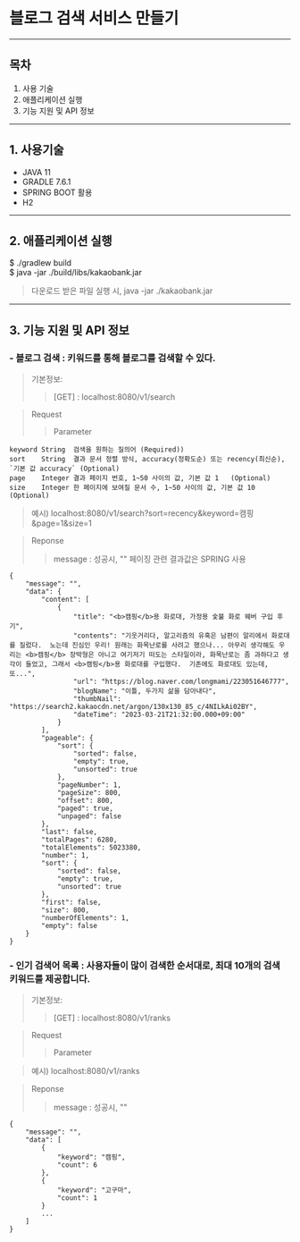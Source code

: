 # 블로그 검색 서비스 만들기

----

## 목차

1. 사용 기술
2. 애플리케이션 실행
3. 기능 지원 및 API 정보

---

## 1. 사용기술

+ JAVA 11
+ GRADLE 7.6.1
+ SPRING BOOT 활용
+ H2

---

## 2. 애플리케이션 실행

$ ./gradlew build  
$ java -jar ./build/libs/kakaobank.jar

> 다운로드 받은 파일 실행 시, java -jar ./kakaobank.jar

---

## 3. 기능 지원 및 API 정보

### - 블로그 검색 : 키워드를 통해 블로그를 검색할 수 있다.

> 기본정보:
>> [GET] : localhost:8080/v1/search

> Request
>> Parameter

```
keyword	String	검색을 원하는 질의어	(Required))
sort	String	결과 문서 정렬 방식, accuracy(정확도순) 또는 recency(최신순), `기본 값 accuracy` (Optional)
page	Integer	결과 페이지 번호, 1~50 사이의 값, 기본 값 1	(Optional)
size	Integer	한 페이지에 보여질 문서 수, 1~50 사이의 값, 기본 값 10 (Optional)
```

> 예시) localhost:8080/v1/search?sort=recency&keyword=캠핑&page=1&size=1

> Reponse
>> message : 성공시, ""
> > 페이징 관련 결과값은 SPRING 사용

```
{
    "message": "",
    "data": {
        "content": [
            {
                "title": "<b>캠핑</b>용 화로대, 가정용 숯불 화로 웨버 구입 후기",
                "contents": "기웃거리다, 알고리즘의 유혹은 남편이 알리에서 화로대를 질렀다. ​ 노는데 진심인 우리! 원래는 화목난로를 사려고 했으나... 아무리 생각해도 우리는 <b>캠핑</b> 장박형은 아니고 여기저기 떠도는 스타일이라, 화목난로는 좀 과하다고 생각이 들었고, 그래서 <b>캠핑</b>용 화로대를 구입했다. ​ 기존에도 화로대도 있는데, 또...",
                "url": "https://blog.naver.com/longmami/223051646777",
                "blogName": "이틀, 두가지 삶을 담아내다",
                "thumbNail": "https://search2.kakaocdn.net/argon/130x130_85_c/4NILkAi02BY",
                "dateTime": "2023-03-21T21:32:00.000+09:00"
            }
        ],
        "pageable": {
            "sort": {
                "sorted": false,
                "empty": true,
                "unsorted": true
            },
            "pageNumber": 1,
            "pageSize": 800,
            "offset": 800,
            "paged": true,
            "unpaged": false
        },
        "last": false,
        "totalPages": 6280,
        "totalElements": 5023380,
        "number": 1,
        "sort": {
            "sorted": false,
            "empty": true,
            "unsorted": true
        },
        "first": false,
        "size": 800,
        "numberOfElements": 1,
        "empty": false
    }
}
```

### - 인기 검색어 목록 : 사용자들이 많이 검색한 순서대로, 최대 10개의 검색 키워드를 제공합니다.

> 기본정보:
>> [GET] : localhost:8080/v1/ranks

> Request
>> Parameter

> 예시) localhost:8080/v1/ranks

> Reponse
>> message : 성공시, ""

```
{
    "message": "",
    "data": [
        {
            "keyword": "캠핑",
            "count": 6
        },
        {
            "keyword": "고구마",
            "count": 1
        }
        ...
    ]
}
```